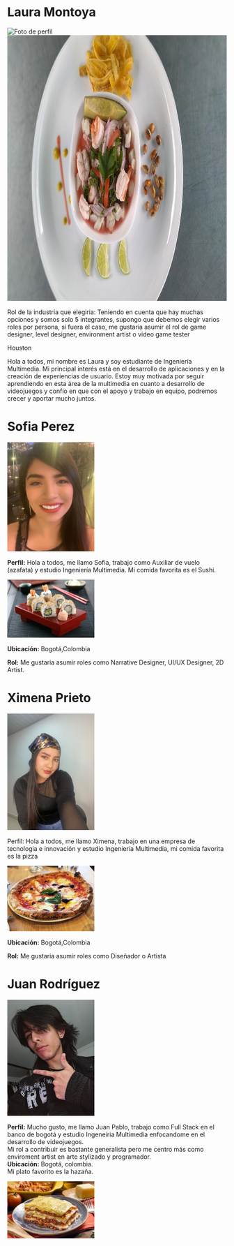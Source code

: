 <h1>Laura Montoya</h1>

<img src="Laura Montoya/fotoLaura.jpg" alt="Foto de perfil" width="800" height="609" loading="lazy" />

<img src="Laura Montoya/comidafav.jpg" alt="Comida favorita" width="800" height="609" loading="lazy" />

<p>Rol de la industria que elegiria:
Teniendo en cuenta que hay muchas opciones y somos solo 5 integrantes, supongo que debemos elegir varios
roles por persona, si fuera el caso, me gustaria asumir el rol de game designer, level designer,
environment artist o video game tester</p>

<p>Houston</p>

<p>Hola a todos, mi nombre es Laura y soy estudiante de Ingeniería Multimedia. Mi principal interés está 
en el desarrollo de aplicaciones y en la creación de experiencias de usuario. Estoy muy motivada por 
seguir aprendiendo en esta área de la multimedia en cuanto a desarrollo de videojuegos y confío en que 
con el apoyo y trabajo en equipo, podremos crecer y aportar mucho juntos.</p>


<h1>Sofia Perez</h1>

<img src="Sofia Perez/Foto Sofia.jpg" width="200"/>

<p><b>Perfil:</b> Hola a todos, me llamo Sofia, trabajo como Auxiliar de vuelo (azafata) y estudio Ingeniería
Multimedia. Mi comida favorita es el Sushi.</p>

<img src="Sofia Perez/Comida favorita Sushi.jpg" width="200"/>

<p><b>Ubicación:</b> Bogotá,Colombia</p>

<p><b>Rol:</b> Me gustaria asumir roles como Narrative Designer, UI/UX Designer, 2D Artist.</p>

<h1>Ximena Prieto</h1>

<img src="Ximena Prieto/FOTO XIMENA PRIETO.jpg" width="200"/>

<p>Perfil:
Hola a todos, me llamo Ximena, trabajo en una empresa de tecnologia e innovación y estudio Ingenieria Multimedia, mi comida favorita es la pizza</p>

<img src="Ximena Prieto/COMIDA FAVORITA PIZZA.jpg" width="200"/>

<p><b>Ubicación:</b> Bogotá,Colombia</p>

<p><b>Rol:</b> Me gustaria asumir roles como Diseñador o Artista</p>


<h1>Juan Rodríguez</h1>

<img src="Juan Rodriguez/fotoJuan.jpg" width="200"/>

<p> 
  <b>Perfil:</b> 
    Mucho gusto, me llamo Juan Pablo, trabajo como Full Stack en el banco de bogotá y estudio Ingeneiria Multimedia enfocandome en el desarrollo de videojuegos.
    <br>Mi rol a contribuir es bastante generalista pero me centro más como enviroment artist en arte stylizado y programador.
    <br>
      <b>Ubicación:</b> 
      Bogotá, colombia.
    <br>Mi plato favorito es la hazaña.
</p>

<img src="Juan Rodriguez/comidaFav.jpg" width="200"/> 
